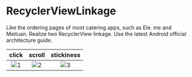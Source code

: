 # RecyclerViewLinkage
Like the ordering pages of most catering apps, such as Ele. me and Meituan.  Realize two RecyclerView linkage. Use the latest Android official architecture guide.

|          click          |         scroll          |       stickiness        |
| :---------------------: | :---------------------: | :---------------------: |
| ![1](./snapshots/1.gif) | ![2](./snapshots/2.gif) | ![3](./snapshots/3.gif) |

